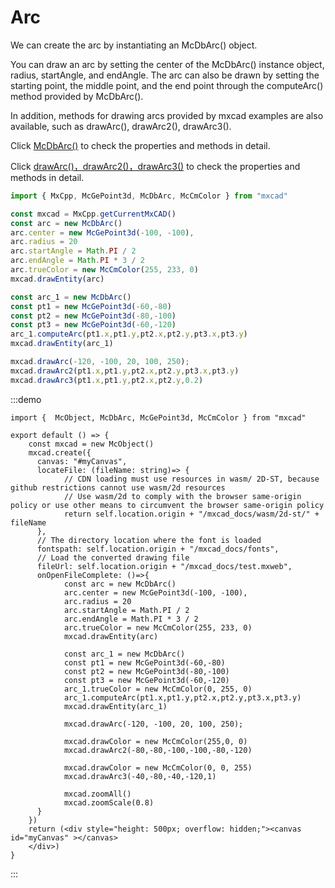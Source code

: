 # Arc

We can create the arc by instantiating an McDbArc() object.

You can draw an arc by setting the center of the McDbArc() instance object, radius, startAngle, and endAngle. The arc can also be drawn by setting the starting point, the middle point, and the end point through the computeArc() method provided by McDbArc().

In addition, methods for drawing arcs provided by mxcad examples are also available, such as drawArc(), drawArc2(), drawArc3().

Click [McDbArc()](../../api/classes/2d.McDbArc.md) to check the properties and methods in detail.

Click [drawArc()，drawArc2()，drawArc3()](../../api/classes/2d.McObject.md#drawarc) to check the properties and methods in detail.
```ts
import { MxCpp, McGePoint3d, McDbArc, McCmColor } from "mxcad"

const mxcad = MxCpp.getCurrentMxCAD()
const arc = new McDbArc()
arc.center = new McGePoint3d(-100, -100),
arc.radius = 20
arc.startAngle = Math.PI / 2
arc.endAngle = Math.PI * 3 / 2
arc.trueColor = new McCmColor(255, 233, 0)
mxcad.drawEntity(arc)

const arc_1 = new McDbArc()
const pt1 = new McGePoint3d(-60,-80)
const pt2 = new McGePoint3d(-80,-100)
const pt3 = new McGePoint3d(-60,-120)
arc_1.computeArc(pt1.x,pt1.y,pt2.x,pt2.y,pt3.x,pt3.y)
mxcad.drawEntity(arc_1)

mxcad.drawArc(-120, -100, 20, 100, 250);
mxcad.drawArc2(pt1.x,pt1.y,pt2.x,pt2.y,pt3.x,pt3.y)
mxcad.drawArc3(pt1.x,pt1.y,pt2.x,pt2.y,0.2)
```
:::demo
```tsx
import {  McObject, McDbArc, McGePoint3d, McCmColor } from "mxcad"

export default () => {
    const mxcad = new McObject()
    mxcad.create({
      canvas: "#myCanvas",
      locateFile: (fileName: string)=> {
            // CDN loading must use resources in wasm/ 2D-ST, because github restrictions cannot use wasm/2d resources
            // Use wasm/2d to comply with the browser same-origin policy or use other means to circumvent the browser same-origin policy
            return self.location.origin + "/mxcad_docs/wasm/2d-st/" + fileName
      },
      // The directory location where the font is loaded
      fontspath: self.location.origin + "/mxcad_docs/fonts",
      // Load the converted drawing file
      fileUrl: self.location.origin + "/mxcad_docs/test.mxweb",
      onOpenFileComplete: ()=>{
            const arc = new McDbArc()
            arc.center = new McGePoint3d(-100, -100),
            arc.radius = 20
            arc.startAngle = Math.PI / 2
            arc.endAngle = Math.PI * 3 / 2
            arc.trueColor = new McCmColor(255, 233, 0)
            mxcad.drawEntity(arc)

            const arc_1 = new McDbArc()
            const pt1 = new McGePoint3d(-60,-80)
            const pt2 = new McGePoint3d(-80,-100)
            const pt3 = new McGePoint3d(-60,-120)
            arc_1.trueColor = new McCmColor(0, 255, 0)
            arc_1.computeArc(pt1.x,pt1.y,pt2.x,pt2.y,pt3.x,pt3.y)
            mxcad.drawEntity(arc_1)

            mxcad.drawArc(-120, -100, 20, 100, 250);

            mxcad.drawColor = new McCmColor(255,0, 0)
            mxcad.drawArc2(-80,-80,-100,-100,-80,-120)

            mxcad.drawColor = new McCmColor(0, 0, 255)
            mxcad.drawArc3(-40,-80,-40,-120,1)

            mxcad.zoomAll()
            mxcad.zoomScale(0.8)
      }
    })
    return (<div style="height: 500px; overflow: hidden;"><canvas id="myCanvas" ></canvas>
    </div>)
}
```
:::
